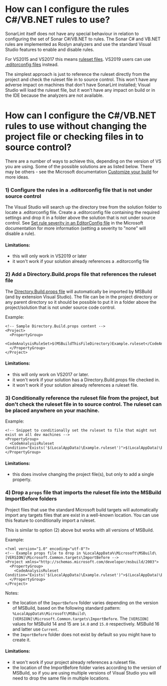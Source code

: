 # How can I configure the rules C#/VB.NET rules to use?

SonarLint itself does not have any special behaviour in relation to configuring the set of Sonar C#/VB.NET to rules. The Sonar C# and VB.NET rules are implemented as Roslyn analyzers and use the standard Visual Studio features to enable and disable rules. 

For VS2015 and VS2017 this means [ruleset files](https://docs.microsoft.com/en-us/visualstudio/code-quality/using-rule-sets-to-group-code-analysis-rules?view=vs-2019). VS2019 users can use [.editorconfig files](https://docs.microsoft.com/en-us/visualstudio/code-quality/use-roslyn-analyzers?view=vs-2019#set-rule-severity-in-an-editorconfig-file) instead.

The simplest approach is just to reference the ruleset directly from the project and check the ruleset file in to source control. This won't have any adverse impact on machines that don't have SonarLint installed; Visual Studio will load the ruleset file, but it won't have any impact on build or in the IDE because the analyzers are not available.

# How can I configure the C#/VB.NET rules to use without changing the project file or checking files in to source control?
 
There are a number of ways to achieve this, depending on the version of VS you are using. Some of the possible solutions are as listed below. There may be others - see the Microsoft documentation [Customize your build](https://docs.microsoft.com/en-us/visualstudio/msbuild/customize-your-build?view=vs-2019) for more ideas.

### 1) Configure the rules in a .editorconfig file that is not under source control
The Visual Studio will search up the directory tree from the solution folder to locate a .editorconfig file. Create a .editorconfig file containing the required settings and drop it in a folder above the solution that is not under source control.
See [Set rule severity in an EditorConfig file](https://docs.microsoft.com/en-us/visualstudio/code-quality/use-roslyn-analyzers?view=vs-2019#set-rule-severity-in-an-editorconfig-file) in the Microsoft documentation for more information (setting a severity to "none" will disable a rule).

#### Limitations:
* this will only work in VS2019 or later
* it won't work if your solution already references a .editorconfig file

### 2) Add a Directory.Build.props file that references the ruleset file
The [Directory.Build.props file](https://docs.microsoft.com/en-us/visualstudio/msbuild/customize-your-build?view=vs-2017) will automatically be imported by MSBuild (and by extension Visual Studio). The file can be in the project directory or any parent directory so it should be possible to put it in a folder above the project/solution that is not under source code control.

Example:
```
<!-- Sample Directory.Build.props content -->
<Project>
  <PropertyGroup>
    <CodeAnalysisRuleSet>$(MSBuildThisFileDirectory)Example.ruleset</CodeAnalysisRuleSet>
  </PropertyGroup>
</Project>
```

#### Limitations:
* this will only work on VS2017 or later.
* it won't work if your solution has a Directory.Build.props file checked in.
* it won't work if your solution already references a ruleset file.

### 3) Conditionally reference the ruleset file from the project, but don't check the ruleset file in to source control. The ruleset can be placed anywhere on your machine.

Example:
```
<!-- Snippet to conditionally set the ruleset to file that might not exist on all dev machines -->
<PropertyGroup>
  <CodeAnalysisRuleset Condition="Exists('$(LocalAppData)\Example.ruleset')">$(LocalAppData)\Example.ruleset</CodeAnalysisRuleset>
</PropertyGroup>
```

#### Limitations:
* this does involve changing the project file(s), but only to add a single property.

### 4) Drop a `props` file that imports the ruleset file into the MSBuild ImportBefore folders
Project files that use the standard Microsoft build targets will automatically import any targets files that are exist in a well-known location. You can use this feature to conditionally import a ruleset.

This is similar to option (2) above but works with all versions of MSBuild.

Example:
```
<?xml version="1.0" encoding="utf-8"?>
<!-- Example props file to drop in %LocalAppData%\Microsoft\MSBuild\[VERSION]\Microsoft.Common.targets\ImportBefore -->
<Project xmlns="http://schemas.microsoft.com/developer/msbuild/2003">
  <PropertyGroup>
    <CodeAnalysisRuleset Condition="Exists('$(LocalAppData)\Example.ruleset')">$(LocalAppData)\Example.ruleset</CodeAnalysisRuleset>
  </PropertyGroup>
</Project>
```

Notes:
* the location of the `ImportBefore` folder varies depending on the version of MSBuild, based on the following standard pattern:
`%LocalAppData%\Microsoft\MSBuild\[VERSION]\Microsoft.Common.targets\ImportBefore`.
The `[VERSION]` values for MSBuild 14 and 15 are `14.0` and `15.0` respectively. MSBuild 16 and latter use `Current`.
* the `ImportBefore` folder does not exist by default so you might have to create it.

#### Limitations:
* it won't work if your project already references a ruleset file.
* the location of the ImportBefore folder varies according to the version of MSBuild, so if you are using multiple versions of Visual Studio you will need to drop the same file in multiple locations.
